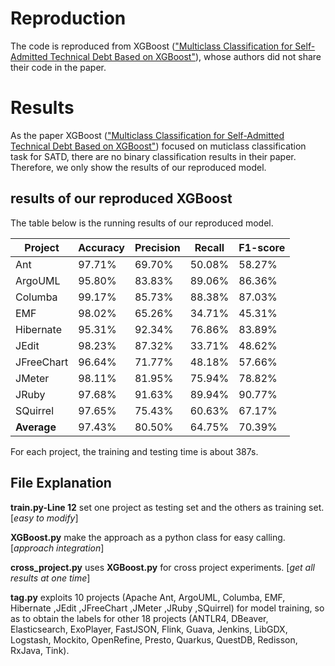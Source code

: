 # Reproduction
The code is reproduced from XGBoost (["Multiclass Classification for Self-Admitted Technical Debt Based on XGBoost"](https://doi.org/10.1145/3447247.)), whose authors did not share their code in the paper.

# Results
As the paper XGBoost (["Multiclass Classification for Self-Admitted Technical Debt Based on XGBoost"](https://doi.org/10.1145/3447247.)) focused on muticlass classification task for SATD, there are no binary classification results in their paper. Therefore, we only show the results of our reproduced model.

## results of our reproduced XGBoost

The table below is the running results of our reproduced model.

| **Project**|**Accuracy**|**Precision**|**Recall**|**F1-score**|
| ---------- | -------- | -------- | -------- | -------- |
| Ant        |  97.71%  |  69.70%  |  50.08%  |  58.27%  |
| ArgoUML    |  95.80%  |  83.83%  |  89.06%  |  86.36%  |
| Columba    |  99.17%  |  85.73%  |  88.38%  |  87.03%  |
| EMF        |  98.02%  |  65.26%  |  34.71%  |  45.31%  |
| Hibernate  |  95.31%  |  92.34%  |  76.86%  |  83.89%  |
| JEdit      |  98.23%  |  87.32%  |  33.71%  |  48.62%  |
| JFreeChart |  96.64%  |  71.77%  |  48.18%  |  57.66%  |
| JMeter     |  98.11%  |  81.95%  |  75.94%  |  78.82%  |
| JRuby      |  97.68%  |  91.63%  |  89.94%  |  90.77%  |
| SQuirrel   |  97.65%  |  75.43%  |  60.63%  |  67.17%  |
|**Average** |  97.43%  |  80.50%  |  64.75%  |  70.39%  |


For each project, the training and testing time is about 387s.

## File Explanation
**train.py-Line 12** set one project as testing set and the others as training set. [*easy to modify*]

**XGBoost.py** make the approach as a python class for easy calling. [*approach integration*]

**cross_project.py** uses **XGBoost.py** for cross project experiments. [*get all results at one time*]

**tag.py** exploits 10 projects (Apache Ant, ArgoUML, Columba, EMF, Hibernate ,JEdit ,JFreeChart ,JMeter ,JRuby ,SQuirrel) for model training, so as to obtain the labels for other 18 projects (ANTLR4, DBeaver, Elasticsearch, ExoPlayer, FastJSON, Flink, Guava, Jenkins, LibGDX, Logstash, Mockito, OpenRefine, Presto, Quarkus, QuestDB, Redisson, RxJava, Tink).
